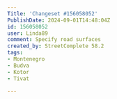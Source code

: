 ```yaml
---
Title: 'Changeset #156058052'
PublishDate: 2024-09-01T14:48:04Z
id: 156058052
user: Linda89
comment: Specify road surfaces
created_by: StreetComplete 58.2
tags:
- Montenegro
- Budva
- Kotor
- Tivat

---
```


